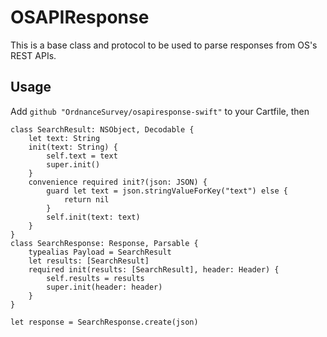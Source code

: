 # OSAPIResponse
This is a base class and protocol to be used to parse responses from OS's REST APIs.

## Usage
Add `github "OrdnanceSurvey/osapiresponse-swift"` to your Cartfile, then

```
class SearchResult: NSObject, Decodable {
    let text: String
    init(text: String) {
        self.text = text
        super.init()
    }
    convenience required init?(json: JSON) {
        guard let text = json.stringValueForKey("text") else {
            return nil
        }
        self.init(text: text)
    }
}
class SearchResponse: Response, Parsable {
    typealias Payload = SearchResult
    let results: [SearchResult]
    required init(results: [SearchResult], header: Header) {
        self.results = results
        super.init(header: header)
    }
}

let response = SearchResponse.create(json)
```
